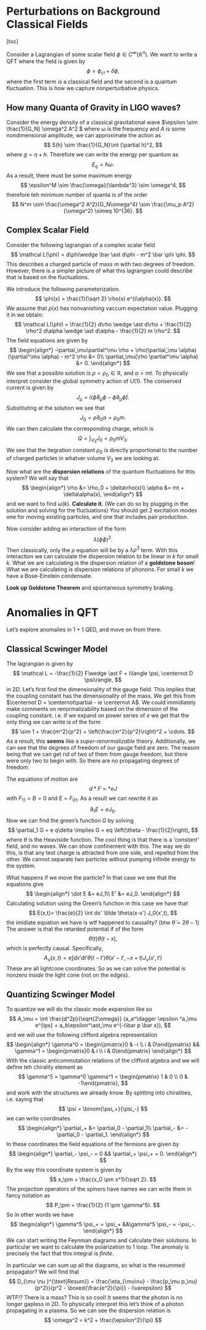 # Perturbations on Background Classical Fields

[toc]

Consider a Lagrangian of some scalar field $\phi \in C^\infty(\mathbb R^n)$. We want to write a QFT where the field is given by 
$$
\phi = \phi_{cl} + \delta \phi,
$$
where the first term is a classical field and the second is a quantum fluctuation. This is how we capture nonperturbative physics. 



## How many Quanta of Gravity in LIGO waves?

Consider the energy density of a classical gravitational wave $\epsilon \sim \frac{1}{G_N} \omega^2 A^2 $ where $\omega$ is the frequency and $A$ is some nondimensional amplitude, we can approximate the action as
$$
S(h) \sim \frac{1}{G_N}\int  (\partial h)^2,
$$
where $g = \eta + h$. Therefore we can write the energy per quantum as
$$
E_q = \hbar \omega.
$$
As a result, there must be some maximum energy
$$
\epsilon^M \sim \frac{\omega}{\lambda^3} \sim \omega^4,
$$
therefore teh minimum number of quanta is of the order
$$
N^m \sim \frac{\omega^2 A^2}{G_N\omega^4} \sim \frac{\mu_p A^2}{\omega^2} \simeq 10^{36}.
$$


## Complex Scalar Field

Consider the following lagrangian of a complex scalar field
$$
\mathcal L(\phi) = d\phi\wedge \bar \ast d\phi - m^2 \bar \phi \phi.
$$
This describes a charged particle of mass $m$ with two degrees of freedom. However, there is a simpler picture of what this lagrangian could describe that is based on the fluctuations. 

We introduce the following parameterization.
$$
\phi(x) = \frac{1}{\sqrt 2} \rho(x) e^{i\alpha(x)}.
$$
 We assume that $\rho(x)$ has nonvanishing vaccum expectation value. Plugging it in we obtain:
$$
\mathcal L(\phi) = \frac{1}{2} d\rho \wedge \ast d\rho + \frac{1}{2} \rho^2 d\alpha \wedge \ast d\alpha - \frac{1}{2} m \rho^2.
$$
The field equations are given by
$$
\begin{align*}
-\partial_\mu\partial^\mu \rho + \rho(\partial_\mu \alpha)(\partial^\mu \alpha) - m^2 \rho &= 0\\
\partial_\mu(\rho \partial^\mu \alpha) &= 0.
\end{align*}
$$
We see that a possible solution is $\rho = \rho_0 \in \mathbb R$, and $\alpha = mt$. To physically interpret consider the global symmetry action of $U(1)$. The conserved current is given by
$$
J_\mu = i(\bar \phi \partial_\mu \phi - \phi \partial_\mu \bar \phi).
$$
Substituting at the solution we see that
$$
J_0 = \rho \partial_0 \alpha = \rho_0 m.
$$
We can then calculate the corresponding charge, which is
$$
Q = \int_{V_3} J_0 = \rho_0 m V_3.
$$
We see that the itegration constant $\rho_0$ is directly proportional to the number of charged particles in whatver volume $V_3$ we are looking at. 

Now what are the **dispersion relations** of the quantum fluctuations for this system? We will say that
$$
\begin{align*}
\rho &= \rho_0 + \delta\rho(x)\\
\alpha &= mt + \delta\alpha(x),
\end{align*}
$$
and we want to find $\omega(k)$. **Calculate it.** (We can do so by plugging in the solution and solving for the fluctuations) You should get 2 excitation modes one for moving existing particles, and one that includes pair production.

Now consider adding an interaction of the form
$$
\lambda (\bar \phi \phi)^2.
$$
Then classically, only the $\rho$ equation will be by a $\lambda \rho^3$ term. With this interaction we can calculate the dispersion relation to be linear in $k$ for small $k$. What we are calculating is the dispersion relation of a **goldstone boson**! What we are calculating is dispersion relations of phonons. For small $k$ we have a Bose-Einstein condensate. 

**Look up Goldstone Theorem** and spontaneous symmetry braking. 



# Anomalies in QFT

Let’s explore anomalies in $1+1$ QED, and move on from there. 

## Classical Scwinger Model

The lagrangian is given by
$$
\mathcal L = -\frac{1}{2} F\wedge \ast F + i\langle \psi, \centernot D \psi\rangle,
$$
in $2D$. Let’s first find the dimensionality of the gauge field. This implies that the coupling constant has the dimensionality of the mass. We get this from $\centernot D = \centernot\partial - ie \centernot A$. We could immidiately make comments on renormalizability based on the dimension of the coupling constant. i.e. if we expand on power series of $e$ we get that the only thing we can write is of the form 
$$
\sim 1 + \frac{m^2}{p^2} + \left(\frac{m^2}{p^2}\right)^2 + \cdots.
$$
As a result, this **seems** like a *super-renormalizable* theory. Additionally, we can see that the degrees of freedom of our gauge field are zero. The reason being that we can get rid of two of them from gauge freedom, but there were only two to begin with. So there are no propagating degrees of freedom.

The equations of motion are 
$$
d\ast  F = \ast e J
$$
with $F_{11} = B = 0$ and $E = F_{01}$. As a result we can rewrite it as
$$
\partial_1 E = eJ_0.
$$
Now we can find the green’s function $G$ by solving 
$$
\partial_1 G = e q\delta \implies G = eq \left(\theta - \frac{1}{2}\right),
$$
where $\theta$ is the Heaviside function. The cool thing is that there is a *‘constant’* field, and no waves. We can show confinement with this. The way we do this, is that any test charge is attracted from one side, and repelled from the other. We cannot separate two particles without pumping infinite energy to the system.

What happens if we move the particle? In that case we see that the equations give
$$
\begin{align*}
\dot E &= eJ_1\\
E' &= eJ_0.
\end{align*}
$$
Calculating solution using the Green’s function in this case we have that
$$
E(x,t)= \frac{e}{2} \int dx' \tilde \theta(x-x') J_0(x',t),
$$
the imidiate equation we have is wtf happened to causality? (btw $\tilde \theta = 2\theta - 1$) The answer is that the retarded potential if of the form
$$
\theta(t)\theta(t-x),
$$
which is perfectly causal. Specifically,
$$
A_\nu (x,t) = e\int dx'dt' \theta(t-t')\theta(x'-t',-x+t) J_\nu(x',t')
$$
These are all lightcone coordinates. So as we can solve the potential is nonzero *inside* the light cone (not on the edges). 



## Quantizing Scwinger Model

To quantize we will do the classic mode expansion like so
$$
A_\mu =  \int \frac{d^2p}{\sqrt{2\omega}} (a_a^\dagger \epsilon ^a_\mu e^{ipx}  + a_b\epsilon^\ast_\mu e^{-i\bar p \bar x}),
$$
and we will use the following clifford algebra representation
$$
\begin{align*}
\gamma^0 = \begin{pmatrix}0 & -i \\ i & 0\end{pmatrix} && \gamma^1 = \begin{pmatrix}0 & i \\ i & 0\end{pmatrix}
\end{align*}
$$
With the classic anticommutation relations of the clifford algebra and we will define teh chirality element as
$$
\gamma^5 = \gamma^0 \gamma^1 = \begin{pmatrix} 1 & 0 \\ 0 & -1\end{pmatrix},
$$
and work with the structures we already know. By splitting into chiralities, i.e. saying that
$$
\psi = \binom{\psi_+}{\psi_-}
$$
we can write coordinates
$$
\begin{align*}
\partial_+ &=  \partial_0 - \partial_1\\
\partial_- &= - \partial_0 - \partial_1.
\end{align*}
$$
In these coordinates the field equations of the fermions are given by
$$
\begin{align*}
\partial_- \psi_- = 0 && \partial_+ \psi_+ = 0.
\end{align*}
$$
By the way this coordinate system is given by
$$
x_\pm  = \frac{x_0 \pm x^1}{\sqrt 2}.
$$
The projection operators of the spinors have names we can write them in fancy notation as
$$
P_\pm = \frac{1}{2} (1 \pm \gamma^5).
$$
So in other words we have
$$
\begin{align*}
\gamma^5 \psi_+ = \psi_+ &&\gamma^5 \psi_- = -\psi_-.
\end{align*}
$$
We can start writing the Feynman diagrams and calculate their solutions. In particular we want to calculate the polarization to 1 loop. The anomaly is precisely the fact that this integral is *finite*.

In particular we can sum up all the diagrams, so what is the resummed propagator? We will find that
$$
D_{\mu \nu }^{\text{Resum}} = \frac{\eta_{\mu\nu} - \frac{p_\mu p_\nu}{p^2}}{p^2 - \boxed{\frac{e^2}{\pi}} - i\varepsilon}
$$
WTF!? There is a mass? This is so cool! It seems that the photon is no longer gapless in 2D. To physically interpret this let’s think of a photon propagating in a plasma. So we can see the dispersion relation is
$$
\omega^2 = k^2 + \frac{\epsilon^2}{\pi}
$$




















